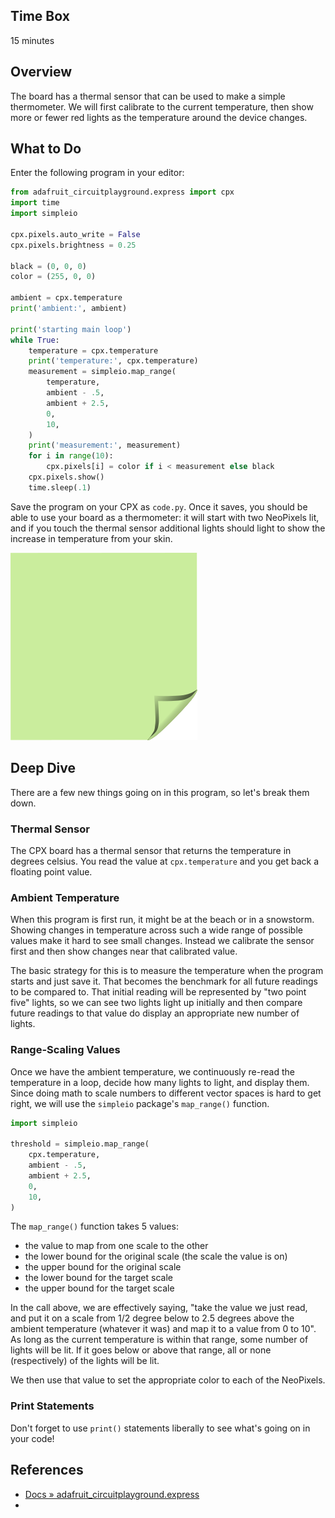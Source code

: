 <!-- begin auto-generated title section -->
<!-- end auto-generated section -->


## Time Box

15 minutes


## Overview

The board has a thermal sensor that can be used to make a simple thermometer. We will first calibrate to the current temperature, then show more or fewer red lights as the temperature around the device changes.


## What to Do

Enter the following program in your editor:

```python
from adafruit_circuitplayground.express import cpx
import time
import simpleio

cpx.pixels.auto_write = False
cpx.pixels.brightness = 0.25

black = (0, 0, 0)
color = (255, 0, 0)

ambient = cpx.temperature
print('ambient:', ambient)

print('starting main loop')
while True:
    temperature = cpx.temperature
    print('temperature:', cpx.temperature)
    measurement = simpleio.map_range(
        temperature,
        ambient - .5,
        ambient + 2.5,
        0,
        10,
    )
    print('measurement:', measurement)
    for i in range(10):
        cpx.pixels[i] = color if i < measurement else black
    cpx.pixels.show()
    time.sleep(.1)
```

Save the program on your CPX as `code.py`. Once it saves, you should be able to use your board as a thermometer: it will start with two NeoPixels lit, and if you touch the thermal sensor additional lights should light to show the increase in temperature from your skin.

![green sticky note](images/sticky-note-green.png)


## Deep Dive

There are a few new things going on in this program, so let's break them down.


### Thermal Sensor

The CPX board has a thermal sensor that returns the temperature in degrees celsius. You read the value at `cpx.temperature` and you get back a floating point value.


### Ambient Temperature

When this program is first run, it might be at the beach or in a snowstorm. Showing changes in temperature across such a wide range of possible values make it hard to see small changes. Instead we calibrate the sensor first and then show changes near that calibrated value.

The basic strategy for this is to measure the temperature when the program starts and just save it. That becomes the benchmark for all future readings to be compared to. That initial reading will be represented by "two point five" lights, so we can see two lights light up initially and then compare future readings to that value do display an appropriate new number of lights.


### Range-Scaling Values

Once we have the ambient temperature, we continuously re-read the temperature in a loop, decide how many lights to light, and display them. Since doing math to scale numbers to different vector spaces is hard to get right, we will use the `simpleio` package's `map_range()` function.

```python
import simpleio

threshold = simpleio.map_range(
    cpx.temperature,
    ambient - .5,
    ambient + 2.5,
    0,
    10,
)
```

The `map_range()` function takes 5 values:

* the value to map from one scale to the other
* the lower bound for the original scale (the scale the value is on)
* the upper bound for the original scale
* the lower bound for the target scale
* the upper bound for the target scale

In the call above, we are effectively saying, "take the value we just read, and put it on a scale from 1/2 degree below to 2.5 degrees above the ambient temperature (whatever it was) and map it to a value from 0 to 10". As long as the current temperature is within that range, some number of lights will be lit. If it goes below or above that range, all or none (respectively) of the lights will be lit.

We then use that value to set the appropriate color to each of the NeoPixels.


### Print Statements

Don't forget to use `print()` statements liberally to see what's going on in your code!


## References

* [Docs » adafruit_circuitplayground.express](https://circuitpython.readthedocs.io/projects/circuitplayground/en/latest/api.html)
* []()


<!-- begin auto-generated nav-links section -->
<!-- end auto-generated section -->
